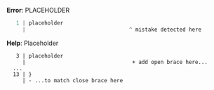 **Error**: PLACEHOLDER

```rust
   1 | placeholder
     |                                 ^ mistake detected here
```

**Help**: Placeholder

```
   3 | placeholder
     |                                  + add open brace here...
  ...
  13 | }
     | - ...to match close brace here
```

